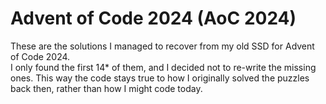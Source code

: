 # Advent of Code 2024 (AoC 2024)

These are the solutions I managed to recover from my old SSD for Advent of Code 2024.  
I only found the first 14* of them, and I decided not to re-write the missing ones. This way the code stays true to how I originally solved the puzzles back then, rather than how I might code today.
